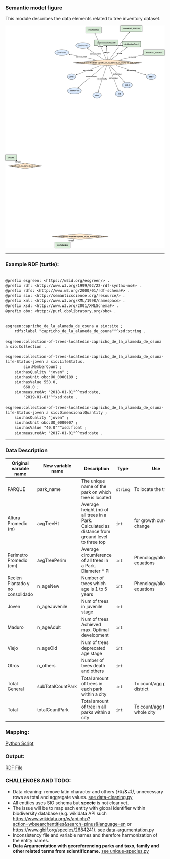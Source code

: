 ### Semantic model figure

This module describes the data elements related to tree inventory dataset.


<p align="center">
    <a href="../images/arbolado_3.png" target="_blank">
        <img src="../images/arbolado_3.png">
    </a>
</p>

***

### Example RDF (turtle):

```ttl

@prefix esgreen: <https://w3id.org/esgreen/> .
@prefix rdf: <http://www.w3.org/1999/02/22-rdf-syntax-ns#> .
@prefix rdfs: <http://www.w3.org/2000/01/rdf-schema#> .
@prefix sio: <http://semanticscience.org/resource/> .
@prefix xml: <http://www.w3.org/XML/1998/namespace> .
@prefix xsd: <http://www.w3.org/2001/XMLSchema#> .
@prefix obo: <http://purl.obolibratory.org/obo> .


esgreen:capricho_de_la_alameda_de_osuna a sio:site ;
    rdfs:label "capricho_de_la_alameda_de_osuna"^^xsd:string .

esgreen:collection-of-trees-locatedin-capricho_de_la_alameda_de_osuna a sio:Collection .

esgreen:collection-of-trees-locatedin-capricho_de_la_alameda_de_osuna-life-Status-joven a sio:LifeStatus,
        sio:MemberCount ;
    sio:hasQuality "joven" ;
    sio:hasUnit obo:UO_0000189 ;
    sio:hasValue 558.0,
        668.0 ;
    sio:measuredAt "2018-01-01"^^xsd:date,
        "2019-01-01"^^xsd:date .

esgreen:collection-of-trees-locatedin-capricho_de_la_alameda_de_osuna-life-Status-joven a sio:DimensionalQuantity ;
    sio:hasQuality "joven" ;
    sio:hasUnit obo:UO_0000007 ;
    sio:hasValue "40.0"^^xsd:float ;
    sio:measuredAt "2017-01-01"^^xsd:date .

```

***

### Data Description
    
  
| Original variable name           | New variable name | Description                                                  | Type   | Use                            | SIO Term | Other Term |
| -------------------------------- | ----------------- | ------------------------------------------------------------ | ------ | ------------------------------ | ------- | ---------- |
| PARQUE                           | park_name         | The unique name of the park on which tree is located         | ``string`` | To locate the tree             |   |  |
| Altura Promedio (m)              | avgTreeHt         | Average height (m) of all trees in a Park. Calculated as distance from ground level to three top | `int`    | for growth curve or change     | | |
| Perimetro Promedio (cm)          | avgTreePerim      | Average circumference of all trees in a Park. Diameter * Pi  | ``int``    | Phenology/allometric equations | | |
| Recién Plantado y no consolidado | n_ageNew          | Number of trees which age is 1 to 5 years                    | ``int``    | Phenology/allometric equations | | |
| Joven                            | n_ageJuvenile     | Num of trees in juvenile stage                               | `int`    |                                | | |
| Maduro                           | n_ageAdult        | Num of trees Achieved max. Optimal development               | `int`    |                                | | |
| Viejo                            | n_ageOld          | Num of trees deprecated age stage                            | `int`    |                                | | |
| Otros                            | n_others          | Number of trees death and others                             | `int`    |                                | | |
| Total General                    | subTotalCountPark | Total amount of trees in each park within a city             | `int`    | To count/agg per district      | | |
| Total                            | totalCountPark    | Total amount of tree in all parks within a city              | `int`    | To count/agg the whole city    | | |


### Mapping:
[Python Script](https://github.com/carlosug/opengov-kg/blob/main/etl/generate_rdf3.py)
### Output:
[RDF File](https://github.com/carlosug/opengov-kg/blob/main/etl/outputs/rdflib-output3.ttl)

### CHALLENGES AND TODO:
* Data cleaning: remove latin character and others _(*&(&#))_, unnecessary rows as total and aggregate values. [see data-cleaning.py](https://github.com/carlosug/opengov-kg/blob/main/etl/data-cleaning.py)
* All entities uses SIO schema but **specie** is not clear yet.
* The issue will be to map each entity with global identifier within biodiversity database (e.g. wikidata API such https://www.wikidata.org/w/api.php?action=wbsearchentities&search=pinus&language=en or https://www.gbif.org/species/2684241). [see data-argumentation.py](https://github.com/carlosug/opengov-kg/blob/main/etl/data-argumentation.py)
* Inconsistency file and variable names and therefore harmonization of the entity names.
* **Data Argumentation with georeferencing parks and taxo, family and other related terms from scientificname.** [see unique-species.py](https://github.com/carlosug/opengov-kg/blob/main/etl/unique-species.py)
